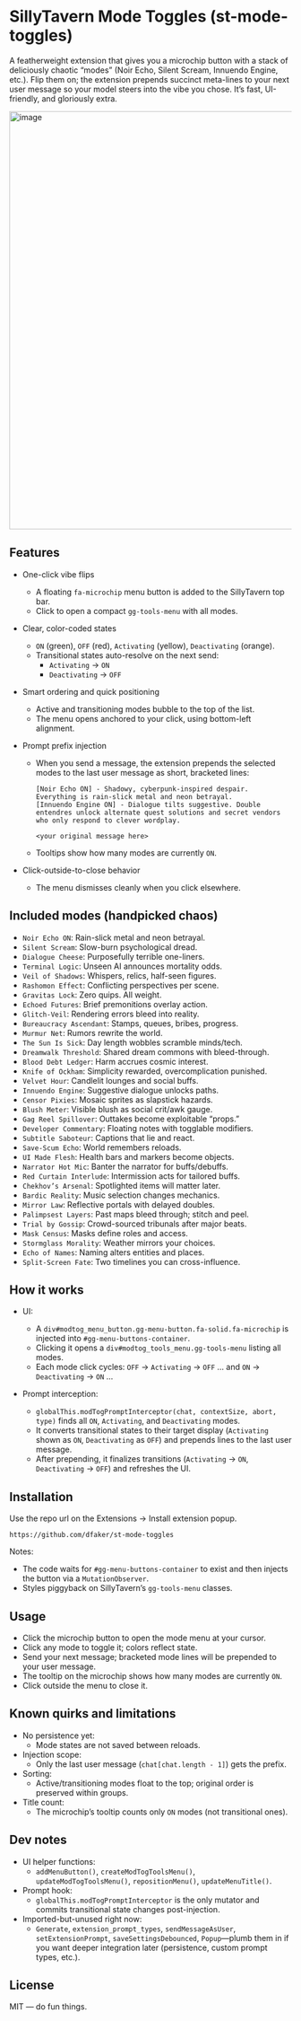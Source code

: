 # SillyTavern Mode Toggles (st-mode-toggles)

A featherweight extension that gives you a microchip button with a stack of deliciously chaotic “modes” (Noir Echo, Silent Scream, Innuendo Engine, etc.). Flip them on; the extension prepends succinct meta-lines to your next user message so your model steers into the vibe you chose. It’s fast, UI-friendly, and gloriously extra.

<img width="1713" height="745" alt="image" src="https://github.com/user-attachments/assets/004885a7-5706-4c45-aa0a-a2b210b0c431" />

## Features

- One-click vibe flips
  - A floating `fa-microchip` menu button is added to the SillyTavern top bar.
  - Click to open a compact `gg-tools-menu` with all modes.

- Clear, color-coded states
  - `ON` (green), `OFF` (red), `Activating` (yellow), `Deactivating` (orange).
  - Transitional states auto-resolve on the next send:
    - `Activating` → `ON`
    - `Deactivating` → `OFF`

- Smart ordering and quick positioning
  - Active and transitioning modes bubble to the top of the list.
  - The menu opens anchored to your click, using bottom-left alignment.

- Prompt prefix injection
  - When you send a message, the extension prepends the selected modes to the last user message as short, bracketed lines:
    ```
    [Noir Echo ON] - Shadowy, cyberpunk-inspired despair. Everything is rain-slick metal and neon betrayal.
    [Innuendo Engine ON] - Dialogue tilts suggestive. Double entendres unlock alternate quest solutions and secret vendors who only respond to clever wordplay.

    <your original message here>
    ```
  - Tooltips show how many modes are currently `ON`.

- Click-outside-to-close behavior
  - The menu dismisses cleanly when you click elsewhere.

## Included modes (handpicked chaos)

- `Noir Echo ON`: Rain-slick metal and neon betrayal.
- `Silent Scream`: Slow-burn psychological dread.
- `Dialogue Cheese`: Purposefully terrible one-liners.
- `Terminal Logic`: Unseen AI announces mortality odds.
- `Veil of Shadows`: Whispers, relics, half-seen figures.
- `Rashomon Effect`: Conflicting perspectives per scene.
- `Gravitas Lock`: Zero quips. All weight.
- `Echoed Futures`: Brief premonitions overlay action.
- `Glitch-Veil`: Rendering errors bleed into reality.
- `Bureaucracy Ascendant`: Stamps, queues, bribes, progress.
- `Murmur Net`: Rumors rewrite the world.
- `The Sun Is Sick`: Day length wobbles scramble minds/tech.
- `Dreamwalk Threshold`: Shared dream commons with bleed-through.
- `Blood Debt Ledger`: Harm accrues cosmic interest.
- `Knife of Ockham`: Simplicity rewarded, overcomplication punished.
- `Velvet Hour`: Candlelit lounges and social buffs.
- `Innuendo Engine`: Suggestive dialogue unlocks paths.
- `Censor Pixies`: Mosaic sprites as slapstick hazards.
- `Blush Meter`: Visible blush as social crit/awk gauge.
- `Gag Reel Spillover`: Outtakes become exploitable “props.”
- `Developer Commentary`: Floating notes with togglable modifiers.
- `Subtitle Saboteur`: Captions that lie and react.
- `Save-Scum Echo`: World remembers reloads.
- `UI Made Flesh`: Health bars and markers become objects.
- `Narrator Hot Mic`: Banter the narrator for buffs/debuffs.
- `Red Curtain Interlude`: Intermission acts for tailored buffs.
- `Chekhov’s Arsenal`: Spotlighted items will matter later.
- `Bardic Reality`: Music selection changes mechanics.
- `Mirror Law`: Reflective portals with delayed doubles.
- `Palimpsest Layers`: Past maps bleed through; stitch and peel.
- `Trial by Gossip`: Crowd-sourced tribunals after major beats.
- `Mask Census`: Masks define roles and access.
- `Stormglass Morality`: Weather mirrors your choices.
- `Echo of Names`: Naming alters entities and places.
- `Split-Screen Fate`: Two timelines you can cross-influence.

## How it works

- UI:
  - A `div#modtog_menu_button.gg-menu-button.fa-solid.fa-microchip` is injected into `#gg-menu-buttons-container`.
  - Clicking it opens a `div#modtog_tools_menu.gg-tools-menu` listing all modes.
  - Each mode click cycles: `OFF` → `Activating` → `OFF` … and `ON` → `Deactivating` → `ON` …

- Prompt interception:
  - `globalThis.modTogPromptInterceptor(chat, contextSize, abort, type)` finds all `ON`, `Activating`, and `Deactivating` modes.
  - It converts transitional states to their target display (`Activating` shown as `ON`, `Deactivating` as `OFF`) and prepends lines to the last user message.
  - After prepending, it finalizes transitions (`Activating` → `ON`, `Deactivating` → `OFF`) and refreshes the UI.

## Installation

Use the repo url on the Extensions -> Install extension popup.

`https://github.com/dfaker/st-mode-toggles`

Notes:
- The code waits for `#gg-menu-buttons-container` to exist and then injects the button via a `MutationObserver`.
- Styles piggyback on SillyTavern’s `gg-tools-menu` classes.

## Usage

- Click the microchip button to open the mode menu at your cursor.
- Click any mode to toggle it; colors reflect state.
- Send your next message; bracketed mode lines will be prepended to your user message.
- The tooltip on the microchip shows how many modes are currently `ON`.
- Click outside the menu to close it.

## Known quirks and limitations

- No persistence yet:
  - Mode states are not saved between reloads.
- Injection scope:
  - Only the last user message (`chat[chat.length - 1]`) gets the prefix.
- Sorting:
  - Active/transitioning modes float to the top; original order is preserved within groups.
- Title count:
  - The microchip’s tooltip counts only `ON` modes (not transitional ones).

## Dev notes

- UI helper functions:
  - `addMenuButton()`, `createModTogToolsMenu()`, `updateModTogToolsMenu()`, `repositionMenu()`, `updateMenuTitle()`.
- Prompt hook:
  - `globalThis.modTogPromptInterceptor` is the only mutator and commits transitional state changes post-injection.
- Imported-but-unused right now:
  - `Generate`, `extension_prompt_types`, `sendMessageAsUser`, `setExtensionPrompt`, `saveSettingsDebounced`, `Popup`—plumb them in if you want deeper integration later (persistence, custom prompt types, etc.).

## License

MIT — do fun things.
